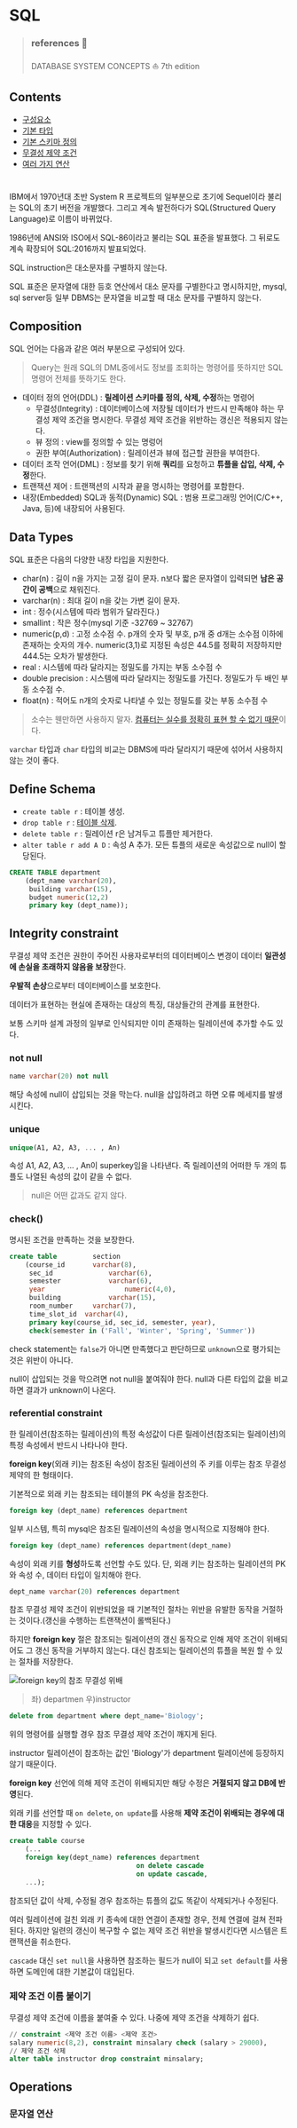 # SQL

> ### references 🔗   
> DATABASE SYSTEM CONCEPTS ⛵️ 7th edition

## Contents		
* [구성요소](https://github.com/mingeun2154/CS/tree/main/DB/SQL#composition)
* [기본 타입](https://github.com/mingeun2154/CS/tree/main/DB/SQL#data-types)
* [기본 스키마 정의](https://github.com/mingeun2154/CS/tree/main/DB/SQL#define-schema)	
* [무결성 제약 조건](https://github.com/mingeun2154/CS/tree/main/DB/SQL#integrity-constraint)
* [여러 가지 연산](https://github.com/mingeun2154/CS/tree/main/DB/SQL#operations)

#    

IBM에서 1970년대 초반 System R 프로젝트의 일부분으로 초기에 Sequel이라 불리는 SQL의 초기 버전을 개발했다. 그리고 계속 발전하다가 SQL(Structured Query Language)로 이름이 바뀌었다.

1986년에 ANSI와 ISO에서 SQL-86이라고 불리는 SQL 표준을 발표했다. 그 뒤로도 계속 확장되어 SQL:2016까지 발표되었다.

SQL instruction은 대소문자를 구별하지 않는다.

SQL 표준은 문자열에 대한 등호 연산에서 대소 문자를 구별한다고 명시하지만, mysql, sql server등 일부 DBMS는 문자열을 비교할 때 대소 문자를 구별하지 않는다.

## Composition
SQL 언어는 다음과 같은 여러 부분으로 구성되어 있다.

> Query는 원래 SQL의 DML중에서도 정보를 조회하는 명령어를 뜻하지만 SQL 명령어 전체를 뜻하기도 한다.
    

* 데이터 정의 언어(DDL) : **릴레이션 스키마를 정의, 삭제, 수정**하는 명령어
	* 무결성(Integrity) : 데이터베이스에 저장될 데이터가 반드시 만족해야 하는 무결성 제약 조건을 명시한다. 무결성 제약 조건을 위반하는 갱신은 적용되지 않는다.
	* 뷰 정의 : view를 정의할 수 있는 명렁어
	* 권한 부여(Authorization) : 릴레이션과 뷰에 접근할 권한을 부여한다.
* 데이터 조작 언어(DML) : 정보를 찾기 위해 **쿼리**를 요청하고 **튜플을 삽입, 삭제, 수정**한다.
* 트랜잭션 제어 : 트랜잭션의 시작과 끝을 명시하는 명령어를 포함한다.
* 내장(Embedded) SQL과 동적(Dynamic) SQL : 범용 프로그래밍 언어(C/C++, Java, 등)에 내장되어 사용된다.

## Data Types
SQL 표준은 다음의 다양한 내장 타입을 지원한다.

* char(n) : 길이 n을 가지는 고정 길이 문자. n보다 짧은 문자열이 입력되면 **남은 공간이 공백**으로 채워진다.
* varchar(n) : 최대 길이 n을 갖는 가변 길이 문자.
* int : 정수(시스템에 따라 범위가 달라진다.) 
* smallint : 작은 정수(mysql 기준 -32769 ~ 32767)
* numeric(p,d) : 고정 소수점 수. p개의 숫자 및 부호, p개 중 d개는 소수점 이하에 존재하는 숫자의 개수. numeric(3,1)로 지정된 속성은 44.5를 정확히 저장하지만 444.5는 오차가 발생한다.
* real : 시스템에 따라 달라지는 정밀도를 가지는 부동 소수점 수 
* double precision : 시스템에 따라 달라지는 정밀도를 가진다. 정밀도가 두 배인 부동 소수점 수.
* float(n) : 적어도 n개의 숫자로 나타낼 수 있는 정밀도를 갖는 부동 소수점 수

> 소수는 웬만하면 사용하지 말자. [컴퓨터는 실수를 정확히 표현 할 수 없기 때문](#)이다.

`varchar` 타입과 `char` 타입의 비교는 DBMS에 따라 달라지기 때문에 섞어서 사용하지 않는 것이 좋다.

## Define Schema

* `create table r` : 테이블 생성.
* `drop table r` : [테이블 삭제](https://www.youtube.com/watch?v=SWZcrdmmLEU).
* `delete table r` : 릴레이션 r은 남겨두고 튜플만 제거한다.
* `alter table r add A D` : 속성 A 추가. 모든 튜플의 새로운 속성값으로 null이 할당된다.

```SQL 
CREATE TABLE department
	(dept_name varchar(20), 
	 building varchar(15),
	 budget numeric(12,2)
	 primary key (dept_name));
```

## Integrity constraint
무결성 제약 조건은 권한이 주어진 사용자로부터의 데이터베이스 변경이 데이터 **일관성에 손실을 초래하지 않음을 보장**한다.

**우발적 손상**으로부터 데이터베이스를 보호한다.

데이터가 표현하는 현실에 존재하는 대상의 특징, 대상들간의 관계를 표현한다.

보통 스키마 설계 과정의 일부로 인식되지만 이미 존재하는 릴레이션에 추가할 수도 있다.

### not null

```SQL 
name varchar(20) not null
```
해당 속성에 null이 삽입되는 것을 막는다. null을 삽입하려고 하면 오류 메세지를 발생시킨다.

### unique
```SQL 
unique(A1, A2, A3, ... , An)
```

속성 A1, A2, A3, ... , An이 superkey임을 나타낸다. 즉 릴레이션의 어떠한 두 개의 튜플도 나열된 속성의 값이 같을 수 없다.
> null은 어떤 값과도 같지 않다.

### check(<verb>)
명시된 조건을 만족하는 것을 보장한다.
```SQL
create table		 section
	(course_id		 varchar(8),
	 sec_id				 varchar(6),
	 semester			 varchar(6),
	 year					 numeric(4,0),
	 building			 varchar(15),
	 room_number	 varchar(7),
	 time_slot_id  varchar(4),
	 primary key(course_id, sec_id, semester, year),
	 check(semester in ('Fall', 'Winter', 'Spring', 'Summer'))
```
check statement는 `false`가 아니면 만족했다고 판단하므로 `unknown`으로 평가되는 것은 위반이 아니다.

null이 삽입되는 것을 막으려면 not null을 붙여줘야 한다. null과 다른 타입의 값을 비교하면 결과가 unknown이 나온다.

### referential constraint
한 릴레이션(참조하는 릴레이션)의 특정 속성값이 다른 릴레이션(참조되는 릴레이션)의 특정 속성에서 반드시 나타나야 한다.

**foreign key**(외래 키)는 참조된 속성이 참조된 릴레이션의 주 키를 이루는 참조 무결성 제약의 한 형태이다.

기본적으로 외래 키는 참조되는 테이블의 PK 속성을 참조한다.

```SQL
foreign key (dept_name) references department
```

일부 시스템, 특히 mysql은 참조된 릴레이션의 속성을 명시적으로 지정해야 한다.

```SQL
foreign key (dept_name) references department(dept_name)
```

속성이 외래 키를 **형성**하도록 선언할 수도 있다. 단, 외래 키는 참조하는 릴레이션의 PK와 속성 수, 데이터 타입이 일치해야 한다.

```SQL
dept_name varchar(20) references department
```

참조 무결성 제약 조건이 위반되었을 때 기본적인 절차는 위반을 유발한 동작을 거절하는 것이다.(갱신을 수행하는 트랜잭션이 롤백된다.)

하지만 **foreign key** 절은 참조되는 릴레이션의 갱신 동작으로 인해 제약 조건이 위배되어도 그 갱신 동작을 거부하지 않는다. 대신 참조되는 릴레이션의 튜플을 복원 할 수 있는 절차를 저장한다. 

<img src="./img/foreign-key.jpeg" alt="foreign key의 참조 무결성 위배">

> 좌) departmen	우)instructor

```SQL
delete from department where dept_name='Biology';
```

위의 명령어를 실행할 경우 참조 무결성 제약 조건이 깨지게 된다. 

instructor 릴레이션이 참조하는 값인 'Biology'가 department 릴레이션에 등장하지 않기 때문이다.

**foreign key** 선언에 의해 제약 조건이 위배되지만 해당 수정은 **거절되지 않고 DB에 반영**된다.

외래 키를 선언할 때 `on delete`, `on update`를 사용해 **제약 조건이 위배되는 경우에 대한 대응**을 지정할 수 있다.

```SQL
create table course
	(...
	foreign key(dept_name) references department
								on delete cascade
								on update cascade,
	...);
```

참조되던 값이 삭제, 수정될 경우 참조하는 튜플의 값도 똑같이 삭제되거나 수정된다.

여러 릴레이션에 걸친 외래 키 종속에 대한 연결이 존재할 경우, 전체 연결에 걸쳐 전파된다. 하지만 일련의 갱신이 복구할 수 없는 제약 조건 위반을 발생시킨다면 시스템은 트랜잭션을 취소한다.

`cascade` 대신 `set null`을 사용하면 참조하는 필드가 null이 되고 `set default`를 사용하면 도메인에 대한 기본값이 대입된다.

### 제약 조건 이름 붙이기
무결성 제약 조건에 이름을 붙여줄 수 있다. 나중에 제약 조건을 삭제하기 쉽다.

```SQL 
// constraint <제약 조건 이름> <제약 조건>
salary numeric(8,2), constraint minsalary check (salary > 29000),
// 제약 조건 삭제
alter table instructor drop constraint minsalary;
```

## Operations
### 문자열 연산

